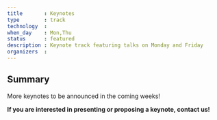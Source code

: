 ```yaml
---
title       : Keynotes
type        : track
technology  :
when_day    : Mon,Thu
status      : featured
description : Keynote track featuring talks on Monday and Friday
organizers  :
---
```


## Summary

More keynotes to be announced in the coming weeks!

**If you are interested in presenting or proposing a keynote, contact us!**
